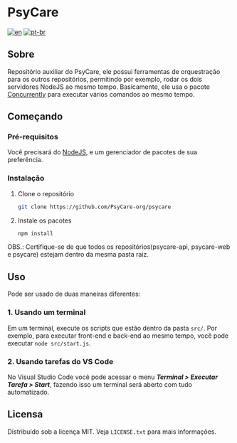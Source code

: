 # PsyCare
[![en](https://img.shields.io/badge/lang-en-red.svg)](https://github.com/PsyCare-org/psycare/blob/main/README.md)
[![pt-br](https://img.shields.io/badge/lang-pt--br-green.svg)](https://github.com/PsyCare-org/psycare/blob/main/README.pt-br.md)

## Sobre
Repositório auxiliar do PsyCare, ele possui ferramentas de orquestração para os outros repositórios, permitindo por exemplo, rodar os dois servidores NodeJS ao mesmo tempo. Basicamente, ele usa o pacote [Concurrently](https://www.npmjs.com/package/concurrently) para executar vários comandos ao mesmo tempo.

## Começando
### Pré-requisitos
Você precisará do [NodeJS](https://nodejs.org/en/download/), e um gerenciador de pacotes de sua preferência.

### Instalação
1. Clone o repositório
   ```sh
   git clone https://github.com/PsyCare-org/psycare
   ```
2. Instale os pacotes
   ```sh
   npm install
   ```

OBS.: Certifique-se de que todos os repositórios(psycare-api, psycare-web e psycare) estejam dentro da mesma pasta raiz.

## Uso
Pode ser usado de duas maneiras diferentes:

### 1. Usando um terminal
Em um terminal, execute os scripts que estão dentro da pasta `src/`. Por exemplo, para executar front-end e back-end ao mesmo tempo, você pode executar `node src/start.js`.

### 2. Usando tarefas do VS Code
No Visual Studio Code você pode acessar o menu ***Terminal > Executar Tarefa > Start***, fazendo isso um terminal será aberto com tudo automatizado.

## Licensa
Distribuído sob a licença MIT. Veja `LICENSE.txt` para mais informações.